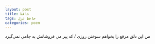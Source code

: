 ```yaml
---
layout: post
title: حافظ
tags: حافظ غزل
categories: poem
---
```


من این دلق مرقع را بخواهم سوختن روزی / که پیر می فروشانش به جامی نمی‌گیرد